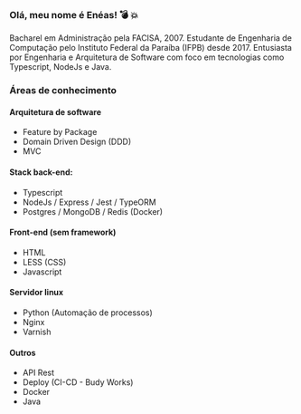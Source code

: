 ### Olá, meu nome é Enéas! :bomb: :collision:

Bacharel em Administração pela FACISA, 2007. Estudante de Engenharia de Computação pelo Instituto Federal da Paraíba (IFPB) desde 2017. Entusiasta por Engenharia e Arquitetura de Software com foco em tecnologias como Typescript, NodeJs e Java.

### Áreas de conhecimento

#### Arquitetura de software

-   Feature by Package
-   Domain Driven Design (DDD)
-   MVC

#### Stack back-end:

-   Typescript
-   NodeJs / Express / Jest / TypeORM
-   Postgres / MongoDB / Redis (Docker)

#### Front-end (sem framework)

-   HTML
-   LESS (CSS)
-   Javascript

#### Servidor linux

-   Python (Automação de processos)
-   Nginx
-   Varnish

#### Outros

-   API Rest
-   Deploy (CI-CD - Budy Works)
-   Docker
-   Java
